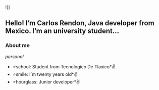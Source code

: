 ![]


## Hello! I’m Carlos Rendon, Java developer from Mexico. I’m an university student...

### About me
_personal_
* :star:school: Student from Tecnologico De Tlaxico*:v:
* :star:smile: I´m twenty years old*:v:
* :star:hourglass: Junior developer*:v:



